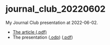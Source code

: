 # journal_club_20220602

My Journal Club presentation at 2022-06-02.

 * [The article (.pdf)](annurev-publhealth-012420-105110.pdf)
 * The presentation ([.odp](journal_club_20220602.odp)) ([.pdf](journal_club_20220602.pdf))

